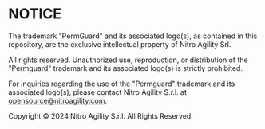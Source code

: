# NOTICE

The trademark "PermGuard" and its associated logo(s), as contained in this repository, are the exclusive intellectual property of Nitro Agility Srl.

All rights reserved. Unauthorized use, reproduction, or distribution of the "Permguard" trademark and its associated logo(s) is strictly prohibited.

For inquiries regarding the use of the "Permguard" trademark and its associated logo(s), please contact Nitro Agility S.r.l. at <opensource@nitroagility.com>.

Copyright © 2024 Nitro Agility S.r.l. All Rights Reserved.

